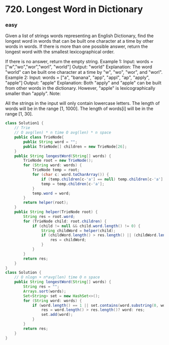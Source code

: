 # 720. Longest Word in Dictionary
### easy
Given a list of strings words representing an English Dictionary, find the longest word in words that can be built one character at a time by other words in words. If there is more than one possible answer, return the longest word with the smallest lexicographical order.

If there is no answer, return the empty string.
Example 1:
Input: 
words = ["w","wo","wor","worl", "world"]
Output: "world"
Explanation: 
The word "world" can be built one character at a time by "w", "wo", "wor", and "worl".
Example 2:
Input: 
words = ["a", "banana", "app", "appl", "ap", "apply", "apple"]
Output: "apple"
Explanation: 
Both "apply" and "apple" can be built from other words in the dictionary. However, "apple" is lexicographically smaller than "apply".
Note:

All the strings in the input will only contain lowercase letters.
The length of words will be in the range [1, 1000].
The length of words[i] will be in the range [1, 30].


```Java
class Solution1 {
    // Trie
    // O avg(len) * n time O avg(len) * n space
    public class TrieNode{
        public String word = "";
        public TrieNode[] children = new TrieNode[26];
    }
    public String longestWord(String[] words) {
        TrieNode root = new TrieNode();
        for (String word: words) {
            TrieNode temp = root;
            for (char c: word.toCharArray()) {
                if (temp.children[c-'a'] == null) temp.children[c-'a'] = new TrieNode();
                temp = temp.children[c-'a'];
            }
            temp.word = word;
        }
        return helper(root);
    }
    public String helper(TrieNode root) {
        String res = root.word;
        for (TrieNode child: root.children) {
            if (child != null && child.word.length() != 0) {
                String childWord = helper(child);
                if (childWord.length() > res.length() || (childWord.length() == res.length() && childWord.compareTo(res) < 0)) {
                    res = childWord;
                }
            }
        }
        return res;
    }
}
class Solution {
    // O nlogn + n*avg(len) time O n space
    public String longestWord(String[] words) {
        String res = "";
        Arrays.sort(words);
        Set<String> set = new HashSet<>();
        for (String word: words) {
            if (word.length() == 1 || set.contains(word.substring(0, word.length()-1))) {
                res = word.length() > res.length()? word: res;
                set.add(word);
            } 
        }
        return res;
    }
}
```